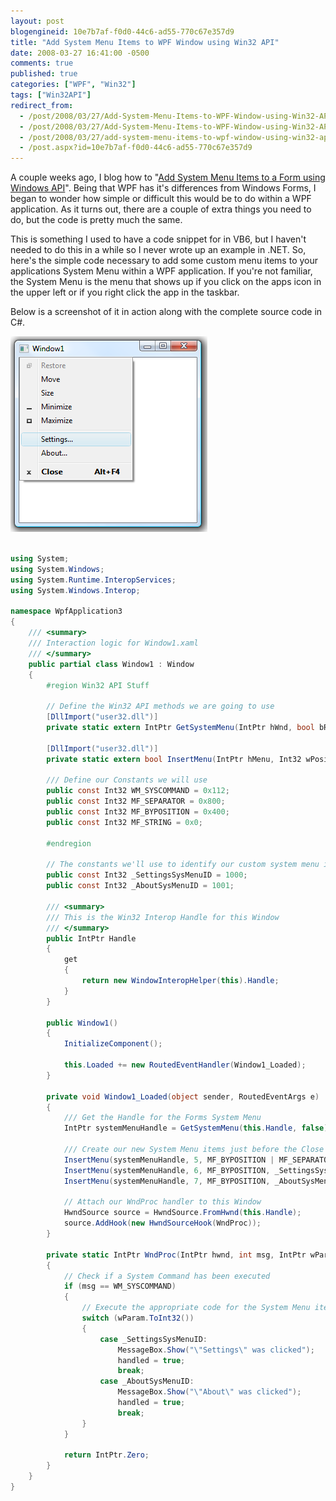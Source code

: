 ```yaml
---
layout: post
blogengineid: 10e7b7af-f0d0-44c6-ad55-770c67e357d9
title: "Add System Menu Items to WPF Window using Win32 API"
date: 2008-03-27 16:41:00 -0500
comments: true
published: true
categories: ["WPF", "Win32"]
tags: ["Win32API"]
redirect_from: 
  - /post/2008/03/27/Add-System-Menu-Items-to-WPF-Window-using-Win32-API.aspx
  - /post/2008/03/27/Add-System-Menu-Items-to-WPF-Window-using-Win32-API
  - /post/2008/03/27/add-system-menu-items-to-wpf-window-using-win32-api
  - /post.aspx?id=10e7b7af-f0d0-44c6-ad55-770c67e357d9
---
```

<!-- more -->

A couple weeks ago, I blog how to "<a href="/post/2008/03/Add-System-Menu-Items-to-a-Form-using-Windows-API.aspx">Add System Menu Items to a Form using Windows API</a>". Being that WPF has it's differences from Windows Forms, I began to wonder how simple or difficult this would be to do within a WPF application. As it turns out, there are a couple of extra things you need to do, but the code is pretty much the same.

This is something I used to have a code snippet for in VB6, but I haven't needed to do this in a while so I never wrote up an example in .NET. So, here's the simple code necessary to add some custom menu items to your applications System Menu within a WPF application. If you're not familiar, the System Menu is the menu that shows up if you click on the apps icon in the upper left or if you right click the app in the taskbar.

Below is a screenshot of it in action along with the complete source code in C#.

<img src="/files/WPF_Add_System_Menu_Items.png" alt="" width="315" height="313" />

```csharp

using System;
using System.Windows;
using System.Runtime.InteropServices;
using System.Windows.Interop;

namespace WpfApplication3
{
    /// <summary>
    /// Interaction logic for Window1.xaml
    /// </summary>
    public partial class Window1 : Window
    {
        #region Win32 API Stuff

        // Define the Win32 API methods we are going to use
        [DllImport("user32.dll")]
        private static extern IntPtr GetSystemMenu(IntPtr hWnd, bool bRevert);

        [DllImport("user32.dll")]
        private static extern bool InsertMenu(IntPtr hMenu, Int32 wPosition, Int32 wFlags, Int32 wIDNewItem, string lpNewItem);

        /// Define our Constants we will use
        public const Int32 WM_SYSCOMMAND = 0x112;
        public const Int32 MF_SEPARATOR = 0x800;
        public const Int32 MF_BYPOSITION = 0x400;
        public const Int32 MF_STRING = 0x0;

        #endregion

        // The constants we'll use to identify our custom system menu items
        public const Int32 _SettingsSysMenuID = 1000;
        public const Int32 _AboutSysMenuID = 1001;

        /// <summary>
        /// This is the Win32 Interop Handle for this Window
        /// </summary>
        public IntPtr Handle
        {
            get
            {
                return new WindowInteropHelper(this).Handle;
            }
        }

        public Window1()
        {
            InitializeComponent();

            this.Loaded += new RoutedEventHandler(Window1_Loaded);
        }

        private void Window1_Loaded(object sender, RoutedEventArgs e)
        {
            /// Get the Handle for the Forms System Menu
            IntPtr systemMenuHandle = GetSystemMenu(this.Handle, false);

            /// Create our new System Menu items just before the Close menu item
            InsertMenu(systemMenuHandle, 5, MF_BYPOSITION | MF_SEPARATOR, 0, string.Empty); // <-- Add a menu seperator
            InsertMenu(systemMenuHandle, 6, MF_BYPOSITION, _SettingsSysMenuID, "Settings...");
            InsertMenu(systemMenuHandle, 7, MF_BYPOSITION, _AboutSysMenuID, "About...");

            // Attach our WndProc handler to this Window
            HwndSource source = HwndSource.FromHwnd(this.Handle);
            source.AddHook(new HwndSourceHook(WndProc));
        }

        private static IntPtr WndProc(IntPtr hwnd, int msg, IntPtr wParam, IntPtr lParam, ref bool handled)
        {
            // Check if a System Command has been executed
            if (msg == WM_SYSCOMMAND)
            {
                // Execute the appropriate code for the System Menu item that was clicked
                switch (wParam.ToInt32())
                {
                    case _SettingsSysMenuID:
                        MessageBox.Show("\"Settings\" was clicked");
                        handled = true;
                        break;
                    case _AboutSysMenuID:
                        MessageBox.Show("\"About\" was clicked");
                        handled = true;
                        break;
                }
            }

            return IntPtr.Zero;
        }
    }
}

```
